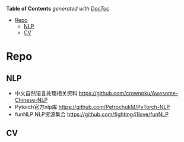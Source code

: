<!-- START doctoc generated TOC please keep comment here to allow auto update -->
<!-- DON'T EDIT THIS SECTION, INSTEAD RE-RUN doctoc TO UPDATE -->
**Table of Contents**  *generated with [DocToc](https://github.com/thlorenz/doctoc)*

- [Repo](#repo)
  - [NLP](#nlp)
  - [CV](#cv)

<!-- END doctoc generated TOC please keep comment here to allow auto update -->


# Repo

## NLP
- 中文自然语言处理相关资料 https://github.com/crownpku/Awesome-Chinese-NLP
- Pytorch官方nlp库 https://github.com/PetrochukM/PyTorch-NLP
- funNLP NLP资源集合 https://github.com/fighting41love/funNLP

## CV

